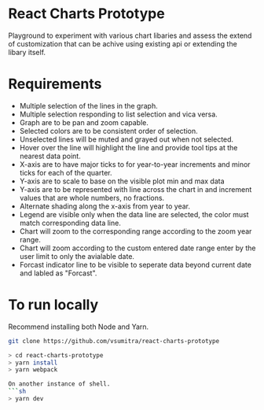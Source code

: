 # React Charts Prototype

Playground to experiment with various chart libaries and assess the extend of customization that can be achive using existing api or extending the libary itself.

# Requirements

- Multiple selection of the lines in the graph.
- Multiple selection responding to list selection and vica versa.
- Graph are to be pan and zoom capable.
- Selected colors are to be consistent order of selection.
- Unselected lines will be muted and grayed out when not selected.
- Hover over the line will highlight the line and provide tool tips at the nearest data point.
- X-axis are to have major ticks to for year-to-year increments and minor ticks for each of the quarter.
- Y-axis are to scale to base on the visible plot min and max data
- Y-axis are to be represented with line across the chart in and increment values that are whole numbers, no fractions.
- Alternate shading along the x-axis from year to year.
- Legend are visible only when the data line are selected, the color must match corresponding data line.
- Chart will zoom to the corresponding range according to the zoom year range.
- Chart will zoom according to the custom entered date range enter by the user limit to only the avialable date.
- Forcast indicator line to be visible to seperate data beyond current date and labled as "Forcast".

# To run locally

Recommend installing both Node and Yarn.

```sh
git clone https://github.com/vsumitra/react-charts-prototype

> cd react-charts-prototype
> yarn install
> yarn webpack

On another instance of shell.
```sh
> yarn dev

